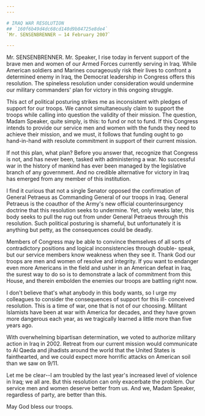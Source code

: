 ```yaml
---
---

# IRAQ WAR RESOLUTION
## `160f6b49d4dc68cd140d9b84725e8de4`
`Mr. SENSENBRENNER — 14 February 2007`

---
```



Mr. SENSENBRENNER. Mr. Speaker, I rise today in fervent support of 
the brave men and women of our Armed Forces currently serving in Iraq. 
While American soldiers and Marines courageously risk their lives to 
confront a determined enemy in Iraq, the Democrat leadership in 
Congress offers this resolution. The spineless resolution under 
consideration would undermine our military commanders' plan for victory 
in this ongoing struggle.

This act of political posturing strikes me as inconsistent with 
pledges of support for our troops. We cannot simultaneously claim to 
support the troops while calling into question the validity of their 
mission. The question, Madam Speaker, quite simply, is this: to fund or 
not to fund. If this Congress intends to provide our service men and 
women with the funds they need to achieve their mission, and we must, 
it follows that funding ought to go hand-in-hand with resolute 
commitment in support of their current mission.

If not this plan, what plan? Before you answer that, recognize that 
Congress is not, and has never been, tasked with administering a war. 
No successful war in the history of mankind has ever been managed by 
the legislative branch of any government. And no credible alternative 
for victory in Iraq has emerged from any member of this institution.

I find it curious that not a single Senator opposed the confirmation 
of General Petraeus as Commanding General of our troops in Iraq. 
General Petraeus is the coauthor of the Army's new official 
counterinsurgency doctrine that this resolution seeks to undermine. 
Yet, only weeks later, this body seeks to pull the rug out from under 
General Petraeus through this resolution. Such political posturing is 
shameful, but unfortunately it is anything but petty, as the 
consequences could be deadly.

Members of Congress may be able to convince themselves of all sorts 
of contradictory positions and logical inconsistencies through double-
speak, but our service members know weakness when they see it. Thank 
God our troops are men and women of resolve and integrity. If you want 
to endanger even more Americans in the field and usher in an American 
defeat in Iraq, the surest way to do so is to demonstrate a lack of 
commitment from this House, and therein embolden the enemies our troops 
are battling right now.

I don't believe that's what anybody in this body wants, so I urge my 
colleagues to consider the consequences of support for this ill-
conceived resolution. This is a time of war, one that is not of our 
choosing. Militant Islamists have been at war with America for decades, 
and they have grown more dangerous each year, as we tragically learned 
a little more than five years ago.

With overwhelming bipartisan determination, we voted to authorize 
military action in Iraq in 2002. Retreat from our current mission would 
communicate to Al Qaeda and jihadists around the world that the United 
States is fainthearted, and we could expect more horrific attacks on 
American soil than we saw on 9/11.

Let me be clear--I am troubled by the last year's increased level of 
violence in Iraq; we all are. But this resolution can only exacerbate 
the problem. Our service men and women deserve better from us. And we, 
Madam Speaker, regardless of party, are better than this.

May God bless our troops.